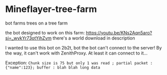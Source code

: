 # Mineflayer-tree-farm
bot farms trees on a tree farm

the bot designed to work on this farm: https://youtu.be/KNs2Aqn5aro?si=_wvkYr73otYihZvm
there's a world download in description

I wanted to use this bot on 2b2t, bot the bot can't connect to the server!
By the way, it can't work with ZenithProxy. At least it can connect to it... 

Exception:
`Chunk size is 75 but only 1 was read ; partial packet : {"name":123}; buffer : blah blah long data`
